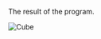 The result of the program.

![Cube](https://github.com/user-attachments/assets/5e724c35-33db-4c1d-91ce-60fd278a1120)

